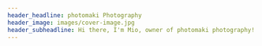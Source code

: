 ```yaml
---
header_headline: photomaki Photography
header_image: images/cover-image.jpg
header_subheadline: Hi there, I'm Mio, owner of photomaki photography!
---
```

